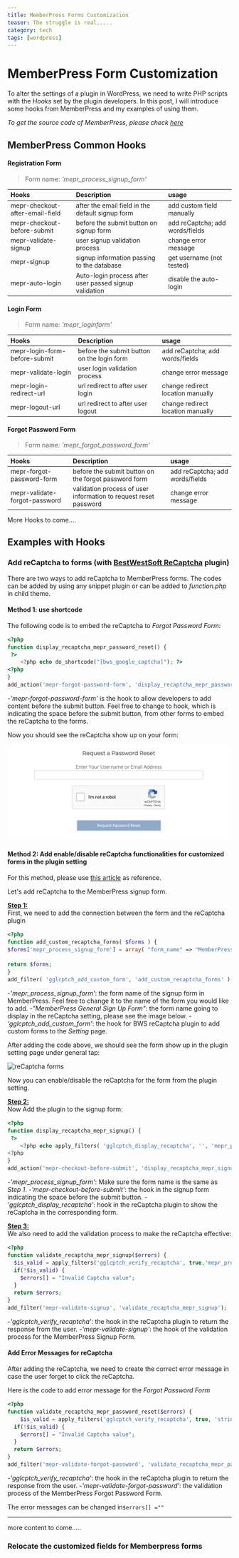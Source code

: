 ```yaml
---
title: MemberPress Forms Customization
teaser: The struggle is real.....
category: tech
tags: [wordpress]
---
```

# MemberPress Form Customization

To alter the settings of a plugin in WordPress, we need to write PHP scripts with the *Hooks* set by the plugin developers. In this post, I will introduce some hooks from MemberPress and my examples of using them.

*To get the source code of MemberPress, please check [here](https://github.com/wp-premium/memberpress-basic)*

## MemberPress Common Hooks

#### Registration Form
>Form name: *'mepr_process_signup_form'*

| Hooks      | Description | usage |
| :----    |    :----   | :---- |
| mepr-checkout-after-email-field | after the email field in the default signup form | add custom field manually |
| mepr-checkout-before-submit | before the submit button on signup form | add reCaptcha; add words/fields|
| mepr-validate-signup     | user signup validation process| change error message |
| mepr-signup| signup information passing to the database | get username (not tested) |
| mepr-auto-login | Auto-login process after user passed signup validation | disable the auto-login |

#### Login Form
>Form name: *'mepr_loginform'*

| **Hooks**      | **Description** | **usage** |
| :----     |    :----   | :---- |
| mepr-login-form-before-submit | before the submit button on the login form | add reCaptcha; add words/fields|
| mepr-validate-login | user login validation process | change error message |
| mepr-login-redirect-url | url redirect to after user login | change redirect location manually |
| mepr-logout-url | url redirect to after user logout | change redirect location manually |

#### Forgot Password Form
>Form name: *'mepr_forgot_password_form'*

| **Hooks**      | **Description** | **usage** |
| :----    |    :----  | :---- |
| mepr-forgot-password-form|before the submit button on the forgot password form | add reCaptcha; add words/fields|
| mepr-validate-forgot-password | validation process of user information to request reset password | change error message |


More Hooks to come....

## Examples with Hooks

### Add reCaptcha to forms (with [BestWestSoft ReCaptcha](https://nl.wordpress.org/plugins/google-captcha/) plugin)

There are two ways to add reCaptcha to MemberPress forms. The codes can be added by using any snippet plugin or can be added to *function.php* in child theme. 

#### Method 1: use shortcode

The following code is to embed the reCaptcha to *Forgot Password Form*:
```php
<?php
function display_recaptcha_mepr_password_reset() {
 ?>
	<?php echo do_shortcode("[bws_google_captcha]"); ?>
<?php
}
add_action('mepr-forgot-password-form', 'display_recaptcha_mepr_password_reset');
```

-*'mepr-forgot-password-form'* is the hook to allow developers to add content before the submit button. Feel free to change to hook, which is indicating the space before the submit button, from other forms to embed the reCaptcha to the forms.

Now you should see the reCaptcha show up on your form:

![password reset form](/_assets/images/password-reset.png)

#### Method 2: Add enable/disable reCaptcha functionalities for customized forms in the plugin setting

For this method, please use [this article](https://support.bestwebsoft.com/hc/en-us/articles/202352499-How-to-add-reCaptcha-plugin-to-a-custom-form-on-my-WordPress-website-) as reference. 

Let's add reCaptcha to the MemberPress signup form.

<ins>**Step 1:** </ins><br>
First, we need to add the connection between the form and the reCaptcha plugin

```php
<?php
function add_custom_recaptcha_forms( $forms ) {
$forms['mepr_process_signup_form'] = array( "form_name" => "MemberPress General Sign Up Form" );

return $forms;
}
add_filter( 'gglcptch_add_custom_form', 'add_custom_recaptcha_forms' );
```

-*'mepr_process_signup_form'*: the form name of the signup form in MemberPress. Feel free to change it to the name of the form you would like to add.
-*"MemberPress General Sign Up Form"*: the form name going to display in the reCaptcha setting, please see the image below.
-*'gglcptch_add_custom_form'*: the hook for BWS reCaptcha plugin to add custom forms to the *Setting* page.

After adding the code above, we should see the form show up in the plugin setting page under general tap:

![reCaptcha forms](/assets/images/reCaptcha-forms.png)

Now you can enable/disable the reCaptcha for the form from the plugin setting.

<ins>**Step 2:** </ins><br>
Now Add the plugin to the signup form:

```php
<?php
function display_recaptcha_mepr_signup() {
 ?>
	<?php echo apply_filters( 'gglcptch_display_recaptcha', '', 'mepr_process_signup_form' ); ?>	
<?php
}
add_action('mepr-checkout-before-submit', 'display_recaptcha_mepr_signup');
```

-*'mepr_process_signup_form'*: Make sure the form name is the same as *Step 1*.
-*'mepr-checkout-before-submit'*: the hook in the signup form indicating the space before the submit button.
-*'gglcptch_display_recaptcha'*: hook in the reCaptcha plugin to show the reCaptcha in the corresponding form.

<ins>**Step 3:** </ins><br>
We also need to add the validation process to make the reCaptcha effective:

```php
<?php
function validate_recaptcha_mepr_signup($errors) {
  $is_valid = apply_filters('gglcptch_verify_recaptcha', true,'mepr_process_signup_form');
  if(!$is_valid) {
    $errors[] = "Invalid Captcha value";
  }
  return $errors;
}
add_filter('mepr-validate-signup', 'validate_recaptcha_mepr_signup');
```

-*'gglcptch_verify_recaptcha'*: the hook in the reCaptcha plugin to return the response from the user.
-*'mepr-validate-signup'*: the hook of the validation process for the MemberPress Signup Form.

#### Add Error Messages for reCaptcha

After adding the reCaptcha, we need to create the correct error message in case the user forget to click the reCaptcha.

Here is the code to add error message for the *Forgot Password Form*
```php
<?php
function validate_recaptcha_mepr_password_reset($errors) {
	$is_valid = apply_filters('gglcptch_verify_recaptcha', true, 'string', 'mepr-forgot-password-form');
  if(!$is_valid) {
    $errors[] = "Invalid Captcha value";
  }
  return $errors;
}
add_filter('mepr-validate-forgot-password', 'validate_recaptcha_mepr_password_reset');

```
-*'gglcptch_verify_recaptcha'*: the hook in the reCaptcha plugin to return the response from the user.
-*'mepr-validate-forgot-password'*: the validation process of the MemberPress Forgot Password Form.

The error messages can be changed in<code>$errors[] =""</code>


-------------------------------------------------------------

more content to come.....

### Relocate the customized fields for Memberpress forms
